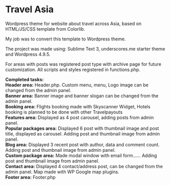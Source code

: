 # Travel Asia
<p>Wordpress theme for website about travel across Asia, based on HTML/JS/CSS template from Colorlib.</p>

<p>My job was to convert this template to Wordpress theme.</p>

<p>The project was made using: Sublime Text 3, underscores.me starter theme and Wordpress 4.9.5.</p>

<p>For areas with posts was registered post type with archive page for future customization. All scripts and styles registered in functions.php. </p> 

<strong>Completed tasks:</strong>
<br><strong>Header area:</strong> Header.php. Custom menu, menu, Logo image can be changed from the admin panel.
<br><strong>Banner area:</strong> Banner image and banner slogan can be changed from the admin panel.
<br><strong>Booking area:</strong> Flights booking made with Skyscanner Widget, Hotels booking is planned to be done with other Travelpayouts
<br><strong>Features area:</strong> Displayed as 4 post carousel, adding posts from admin panel.
<br><strong>Popular packages area:</strong> Displayed 6 post with thumbnail image and post title, displayed as carousel. Adding post and thumbnail image from admin panel.
<br><strong>Blog area:</strong> Displayed 3 recent post with author, data and comment count. Adding post and thumbnail image from admin panel.
<br><strong>Custom package area:</strong> Made modal window with email form…… Adding post and thumbnail image from admin panel.
<br><strong>Contact area:</strong> Displayed 4 contact/address post, can be changed from the admin panel. Map made with WP Google map plugins.
<br><strong>Footer area:</strong> Footer.php


